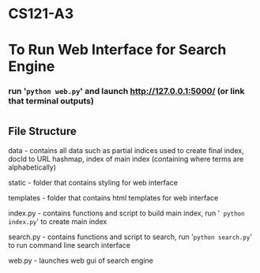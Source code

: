 # CS121-A3


# To Run Web Interface for Search Engine

### run '```python web.py```' and launch http://127.0.0.1:5000/  (or link that terminal outputs)

#

## File Structure
data - contains all data such as partial indices used to create final index, docId to URL hashmap, index of main index (containing where terms are alphabetically)

static - folder that contains styling for web interface

templates - folder that contains html templates for web interface

index.py - contains functions and script to build main index, run '``` python index.py```' to create main index

search.py - contains functions and script to search, run '```python search.py```' to run command line search interface

web.py - launches web gui of search engine



